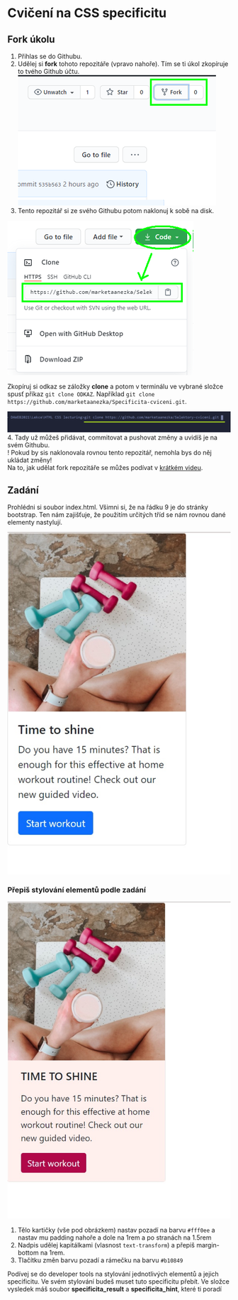 # Cvičení na CSS specificitu

## Fork úkolu

1. Přihlas se do Githubu.
2. Udělej si **fork** tohoto repozitáře (vpravo nahoře). Tím se ti úkol zkopíruje to tvého Github účtu.  
   ![fork](git/fork.png)
3. Tento repozitář si ze svého Githubu potom naklonuj k sobě na disk.

![clone](git/clone.png)

Zkopíruj si odkaz se záložky **clone** a potom v terminálu ve vybrané složce spusť příkaz `git clone ODKAZ`. Například `git clone https://github.com/marketaanezka/Specificita-cviceni.git`.

![git clone](git/gitclone.png) 4. Tady už můžeš přidávat, commitovat a pushovat změny a uvidíš je na svém Githubu.  
! Pokud by sis naklonovala rovnou tento repozitář, nemohla bys do něj ukládat změny! \
Na to, jak udělat fork repozitáře se můžes podívat v [krátkém videu](https://youtu.be/K7rE3jRCjD4).

## Zadání

Prohlédni si soubor index.html. Všimni si, že na řádku 9 je do stránky bootstrap. Ten nám zajišťuje, že použitím určitých tříd se nám rovnou dané elementy nastylují.

![bootstrap](vysledek/bootstrap.jpg)


### Přepiš stylování elementů podle zadání

![result](vysledek/result.jpg) 
1. Tělo kartičky (vše pod obrázkem) nastav pozadí na barvu ```#fff0ee``` a nastav mu padding nahoře a dole na 1rem a po stranách na 1.5rem
2. Nadpis udělej kapitálkami (vlasnost ```text-transform```) a přepiš margin-bottom na 1rem.
3. Tlačítku změn barvu pozadí a rámečku na barvu ```#b10849```

Podívej se do developer tools na stylování jednotlivých elementů a jejich specificitu. Ve svém stylování budeš muset tuto specificitu přebít. 
Ve složce vysledek máš soubor **specificita_result** a **specificita_hint**, které ti poradí 
